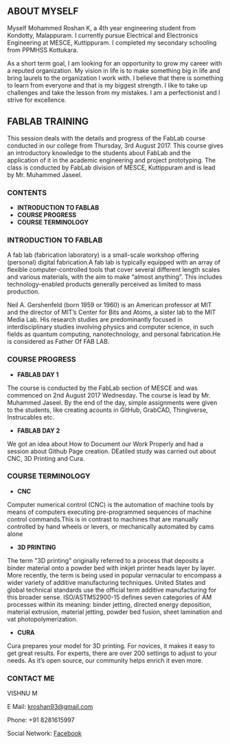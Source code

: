 ## ABOUT MYSELF
Myself Mohammed Roshan K, a 4th year engineering student from Kondotty, Malappuram. I currently pursue Electrical and Electronics Engineering at MESCE, Kuttippuram. I completed my secondary schooling from PPMHSS Kottukara.

As a short term goal, I am looking for an opportunity to grow my career with a reputed organization. My vision in life is to make something big in life and bring laurels to the organization I work with. I believe that there is something to learn from everyone and that is my biggest strength. I like to take up challenges and take the lesson from my mistakes. I am a perfectionist and I strive for excellence. 
 
## FABLAB TRAINING
This session deals with the details and progress of the FabLab course conducted in our college from Thursday, 3rd August 2017. This course gives an introductory knowledge to the students about FabLab and the application of it in the academic engineering and project prototyping. The class is conducted by FabLab division of MESCE, Kuttippuram and is lead by Mr. Muhammed Jaseel.

### CONTENTS
- **INTRODUCTION TO FABLAB**
- **COURSE PROGRESS**
- **COURSE TERMINOLOGY**

### INTRODUCTION TO FABLAB
A fab lab (fabrication laboratory) is a small-scale workshop offering (personal) digital fabrication.A fab lab is typically equipped with an array of flexible computer-controlled tools that cover several different length scales and various materials, with the aim to make “almost anything”. This includes technology-enabled products generally perceived as limited to mass production.

Neil A. Gershenfeld (born 1959 or 1960) is an American professor at MIT and the director of MIT’s Center for Bits and Atoms, a sister lab to the MIT Media Lab. His research studies are predominantly focused in interdisciplinary studies involving physics and computer science, in such fields as quantum computing, nanotechnology, and personal fabrication.He is considered as Father Of FAB LAB. 

### COURSE PROGRESS

- **FABLAB DAY 1**

 The course is conducted by the FabLab section of MESCE and was commenced on 2nd August 2017 Wednesday. The course is lead by Mr. Muhammed Jaseel. By the end of the day, simple assignments were given to the students, like creating acounts in GitHub, GrabCAD, Thingiverse, Instrucables etc.
 
- **FABLAB DAY 2**

We got an idea about How to Document our Work Properly and had a session about Github Page creation. DEatiled study was carried out about CNC, 3D Printing and Cura.

### COURSE TERMINOLOGY

- **CNC**

Computer numerical control (CNC) is the automation of machine tools by means of computers executing pre-programmed sequences of machine control commands.This is in contrast to machines that are manually controlled by hand wheels or levers, or mechanically automated by cams alone

- **3D PRINTING**

The term "3D printing" originally referred to a process that deposits a binder material onto a powder bed with inkjet printer heads layer by layer. More recently, the term is being used in popular vernacular to encompass a wider variety of additive manufacturing techniques. United States and global technical standards use the official term additive manufacturing for this broader sense. ISO/ASTM52900-15 defines seven categories of AM processes within its meaning: binder jetting, directed energy deposition, material extrusion, material jetting, powder bed fusion, sheet lamination and vat photopolymerization.

- **CURA**

Cura prepares your model for 3D printing. For novices, it makes it easy to get great results. For experts, there are over 200 settings to adjust to your needs. As it’s open source, our community helps enrich it even more.

### CONTACT ME
VISHNU M

E Mail: kroshan93@gmail.com

Phone: +91 8281615997

Social Network: [Facebook](https://www.facebook.com/mohammed.roshan.7587?ref=br_rs)
